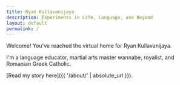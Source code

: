 ```yaml
---
title: Ryan Kullavanijaya
description: Experiments in Life, Language, and Beyond
layout: default
permalink: /
---
```

Welcome! You've reached the virtual home for Ryan Kullavanijaya.

I'm a language educator, martial arts master wannabe, royalist, and Romanian Greek Catholic.

[Read my story here]({{ '/about/' | absolute_url }}).

